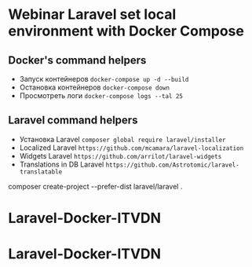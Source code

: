# Webinar Laravel set local environment with Docker Compose


## Docker's command helpers

- Запуск контейнеров `docker-compose up -d --build`
- Остановка контейнеров `docker-compose down`
- Просмотреть логи `docker-compose logs --tal 25`

## Laravel command helpers

- Установка Laravel `composer global require laravel/installer`
- Localized Laravel `https://github.com/mcamara/laravel-localization`
- Widgets Laravel `https://github.com/arrilot/laravel-widgets`
- Translations in DB Laravel `https://github.com/Astrotomic/laravel-translatable`


composer create-project --prefer-dist laravel/laravel .




# Laravel-Docker-ITVDN
# Laravel-Docker-ITVDN
